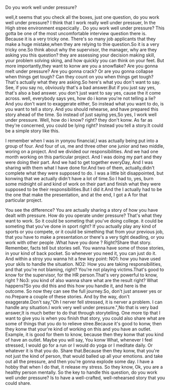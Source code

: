 Do you work well under pressure?

well,it seems that you check all the boxes, just one question, do you work well under pressure?
I think that I work really well under pressuer, In the High stree environment especically .
Do you work well under pressure? This gotta be one of the most uncomfortable interview question there is.
Because it is a very tricky one. There's so many job applicants that they make a huge mistake,when they are relying to thie question.So it is a very tricky one.So think about why the supervisor, the manager, why are they asking you this question? they are assessing your decision making skill, your problem solving sking, and how quickly you can think on your feet.
But more importantly,they want to konw are you a snowflake? Are you gonna melt under pressure? Are you gonna crack?
Or are you gonna collapse when things get tough? Can they count on you when things get tough?
That's actually what they are asking.So here's what you don't want to say.
See, if you say no, obviously that's a bad answer.But if you just say yes, that's also a bad answer.
you don't just want to say yes, cause the it come across. well, everybody says yes, how do i konw you're not telling a lie?
And you don't want to exaggerate either, So instead what you want to do, is you want to tell a story.
And you should rehearse, and have prepared this story ahead of the time. So instead of just saying yes,So yes, I work well under pressure. Well, how do i know? right? they don't konw. As far as they're concerned, you could be lying right?
Instead you tell a story.It could be a simple story like this.

I remember when I was in yonyou financial,I was actually being put into a group of four. And four of us, me and three other one junior and two middle, woring on a project. And we divided our responsibilities. And we had one month working on this particular project.
And I was doing my part and they were doing their part. And we had to get together everyDay, And I was sharing with them what I have done for.And two of them, actually,didn't complete what they were supposed to do. I was a little bit disappointed,
but konwing that we actually didn't have a lot of time.So I had to, yes, burn some midnight oil and kind of work on their part and finish what they were supposed to be their responsibilities.But I did it.And the I actually had to be the one that make the presentation, and at the end, I got a A for that particular project.

You see the difference?  You are actually sharing a story of how you have dealt with pressure. How do you operate under pressure?
That's what they want to work. So it could be someting that you've doing college. it could be someting that you've done in sport right?
If you actually play any kind of sports or you compete, or it could be simething that from your previous job, that you have to make a presentation.or there's a very tight deadling, or you work with other people .What have you done ? Right?Share that story. 
Remember, facts tell but stories sell. You wanna have some of those stories, in your kind of back pocket.
So whenever you need it, you can just do it. And within a stroy you wanna hit a few key point:
NO1: how you have used your skils to handle the situation.
NO2: How you are taking responsibilities, and that you're not blaming, right? You're not playing victims.That's good to know for the supervisor, for the HR person.That's very powerful to know, right ?
No3: you kind of also wanna share what are the result right? What happens?So you did this and this how you handle it, and here is the outcome. So now they can see the full journey.So, don't just answer yes or no.Prepare a couple of these stories.
And by the way, don't exaggerate.Don't say,"Oh I nerver fell stressed, it is nerver a problem. I can handle any situation.I work very well under pressure.",No that is very bad answer,It is much better to do that through storytelling.
One more tip that I want to give you is when you finish that story, you could also share what are some of things that you do to relieve stree.Because it's good to konw, then they konw that your're kind of working on this and you have an outlet. Example, it is good for them to know, because then they konw that you kind of have an outlet. Maybe you will say, 
You konw What, whenever I feel stressed, I would go for a run or I would do yoga or I meditate daily. Or whatever it is that you do.
Share that.Because then they konw, that you're not just the kind of person, that would balled up all your emotions. 
and take out all the pressure, and then you're gonna explode some day.
I have a hobby that when I do that, it release my stress. So they know, Ok, you are a healthy person mentally.
So the key to handle this question, do you work well under pressure? Is to have a well-crafted, well-rehearsed story that you could share.
